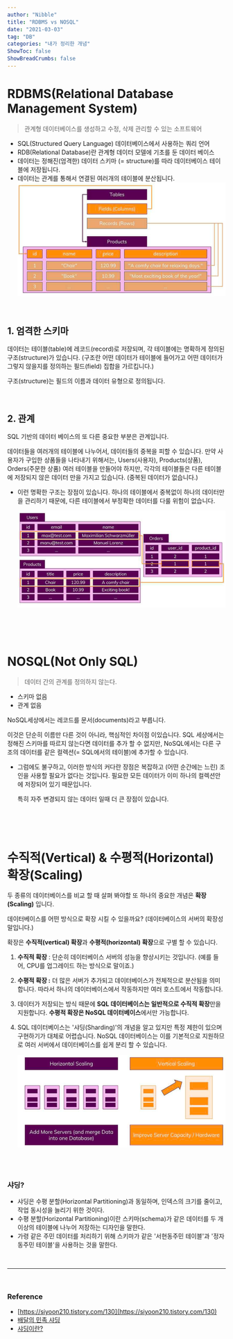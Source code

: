 ```yaml
---
author: "Nibble"
title: "RDBMS vs NOSQL"
date: "2021-03-03"
tag: "DB"
categories: "내가 정리한 개념"
ShowToc: false
ShowBreadCrumbs: false
---
```


 # RDBMS(Relational Database Management System)

> 관계형 데이터베이스를 생성하고 수정, 삭제 관리할 수 있는 소프트웨어

- SQL(Structured Query Language) 데이터베이스에서 사용하는 쿼리 언어
- RDB(Relational Database)란 관계형 데이터 모델에 기초를 둔 데이터 베이스
- 데이터는 정해진(엄격한) 데이터 스키마 (= structure)를 따라 데이터베이스 테이블에 저장됩니다.
- 데이터는 관계를 통해서 연결된 여러개의 테이블에 분산됩니다.
    <img src="../../../../data/images/스크린샷%202021-05-04%20오후%2011.35.02.png"/>

<br />

## **1. 엄격한 스키마**

데이터는 테이블(table)에 레코드(record)로 저장되며, 각 테이블에는 명확하게 정의된 구조(structure)가 있습니다. (구조란 어떤 데이터가 테이블에 들어가고 어떤 데이터가 그렇지 않을지를 정의하는 필드(field) 집합을 가르킵니다.)

구조(structure)는 필드의 이름과 데이터 유형으로 정의됩니다.

<br />

## **2. 관계**

SQL 기반의 데이터 베이스의 또 다른 중요한 부분은 관계입니다.

데이터들을 여러개의 테이블에 나누어서, 데이터들의 중복을 피할 수 있습니다. 만약 사용자가 구입한 상품들을 나타내기 위해서는, Users(사용자), Products(상품), Orders(주문한 상품) 여러 테이블을 만들어야 하지만, 각각의 테이블들은 다른 테이블에 저장되지 않은 데이터 만을 가지고 있습니다. (중복된 데이터가 없습니다.)

- 이런 명확한 구조는 장점이 있습니다. 하나의 테이블에서 중복없이 하나의 데이터만을 관리하기 때문에, 다른 테이블에서 부정확한 데이터를 다룰 위험이 없습니다.

    <img src="data/../../../../../data/images/스크린샷%202021-05-04%20오후%2011.39.01.png" />


<br />
<br />
<br />

# NOSQL(Not Only SQL)

> 데이터 간의 관계를 정의하지 않는다.

- 스키마 없음
- 관계 없음

NoSQL세상에서는 레코드를 문서(documents)라고 부릅니다.

이것은 단순히 이름만 다른 것이 아니라, 핵심적인 차이점 이있습니다. SQL 세상에서는 정해진 스키마를 따르지 않는다면 데이터를 추가 할 수 없지만, NoSQL에서는 다른 구조의 데이터를 같은 컬렉션(= SQL에서의 테이블)에 추가할 수 있습니다.

- 그럼에도 불구하고, 이러한 방식의 커다란 장점은 복잡하고 (어떤 순간에는 느린) 조인을 사용할 필요가 없다는 것입니다. 필요한 모든 데이터가 이미 하나의 컬렉션안에 저장되어 있기 때문입니다.

    특히 자주 변경되지 않는 데이터 일때 더 큰 장점이 있습니다.


<br />
<br />
<br />

# **수직적(Vertical) & 수평적(Horizontal) 확장(Scaling)**



두 종류의 데이터베이스를 비교 할 때 살펴 봐야할 또 하나의 중요한 개념은 **확장(Scaling)** 입니다.

데이터베이스를 어떤 방식으로 확장 시킬 수 있을까요? (데이터베이스의 서버의 확장성 말입니다.)

확장은 **수직적(vertical) 확장**과 **수평적(horizontal) 확장**으로 구별 할 수 있습니다.

1. **수직적 확장** : 단순히 데이터베이스 서버의 성능을 향상시키는 것입니다. (예를 들어, CPU를 업그레이드 하는 방식으로 말이죠.)

2. **수평적 확장 :** 더 많은 서버가 추가되고 데이터베이스가 전체적으로 분산됨을 의미합니다. 따라서 하나의 데이터베이스에서 작동하지만 여러 호스트에서 작동합니다.




3. 데이터가 저장되는 방식 때문에 **SQL 데이터베이스는 일반적으로 수직적 확장**만을 지원합니다. **수평적 확장은 NoSQL 데이터베이스**에서만 가능합니다.

4. SQL 데이터베이스는 '샤딩(Sharding)'의 개념을 알고 있지만 특정 제한이 있으며 구현하기가 대체로 어렵습니다. NoSQL 데이터베이스는 이를 기본적으로 지원하므로 여러 서버에서 데이터베이스를 쉽게 분리 할 수 있습니다.

    <img src="data/../../../../../data/images/스크린샷%202021-05-04%20오후%2011.39.42.png" />

<br />
<br />

### 샤딩?

- 샤딩은 수평 분할(Horizontal Partitioning)과 동일하며, 인덱스의 크기를 줄이고, 작업 동시성을 늘리기 위한 것이다.
- 수평 분할(Horizontal Partitioning)이란 스키마(schema)가 같은 데이터를 두 개 이상의 테이블에 나누어 저장하는 디자인을 말한다.
- 가령 같은 주민 데이터를 처리하기 위해 스키마가 같은 '서현동주민 테이블'과 '정자동주민 테이블'을 사용하는 것을 말한다.

<br />

---

<br />

### Reference
- [https://siyoon210.tistory.com/130](https://siyoon210.tistory.com/130)
- [배달의 민족 샤딩](https://woowabros.github.io/experience/2020/07/06/db-sharding.html)
- [샤딩이란?](https://sophia2730.tistory.com/entry/Databases-Database-Sharding%EC%83%A4%EB%94%A9)
